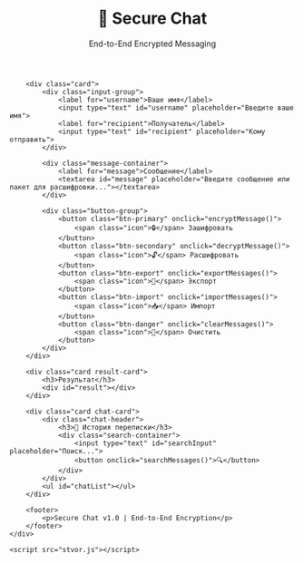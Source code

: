 <!-- stvor.html -->
<!DOCTYPE html>
<html lang="ru">
<head>
    <meta charset="UTF-8">
    <meta name="viewport" content="width=device-width, initial-scale=1.0">
    <title>Secure Chat — Ilyazh Encrypt</title>
    <link rel="stylesheet" href="stvor.css">
    <!-- Подключаем Firebase -->
    <script src="https://www.gstatic.com/firebasejs/8.10.0/firebase-app.js"></script>
    <script src="https://www.gstatic.com/firebasejs/8.10.0/firebase-database.js"></script>
</head>
<body>
    <div class="container">
        <header>
            <h1>🔐 Secure Chat</h1>
            <p class="subtitle">End-to-End Encrypted Messaging</p>
        </header>

        <div class="card">
            <div class="input-group">
                <label for="username">Ваше имя</label>
                <input type="text" id="username" placeholder="Введите ваше имя">
                <label for="recipient">Получатель</label>
                <input type="text" id="recipient" placeholder="Кому отправить">
            </div>

            <div class="message-container">
                <label for="message">Сообщение</label>
                <textarea id="message" placeholder="Введите сообщение или пакет для расшифровки..."></textarea>
            </div>

            <div class="button-group">
                <button class="btn-primary" onclick="encryptMessage()">
                    <span class="icon">🔒</span> Зашифровать
                </button>
                <button class="btn-secondary" onclick="decryptMessage()">
                    <span class="icon">🔓</span> Расшифровать
                </button>
                <button class="btn-export" onclick="exportMessages()">
                    <span class="icon">💾</span> Экспорт
                </button>
                <button class="btn-import" onclick="importMessages()">
                    <span class="icon">📥</span> Импорт
                </button>
                <button class="btn-danger" onclick="clearMessages()">
                    <span class="icon">🧹</span> Очистить
                </button>
            </div>
        </div>

        <div class="card result-card">
            <h3>Результат</h3>
            <div id="result"></div>
        </div>

        <div class="card chat-card">
            <div class="chat-header">
                <h3>📜 История переписки</h3>
                <div class="search-container">
                    <input type="text" id="searchInput" placeholder="Поиск...">
                    <button onclick="searchMessages()">🔍</button>
                </div>
            </div>
            <ul id="chatList"></ul>
        </div>

        <footer>
            <p>Secure Chat v1.0 | End-to-End Encryption</p>
        </footer>
    </div>

    <script src="stvor.js"></script>
</body>
</html>
